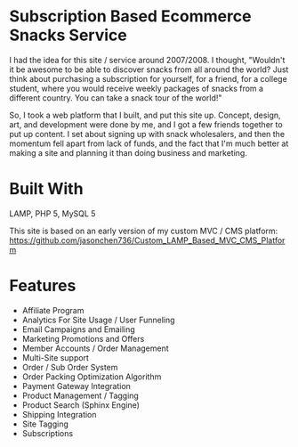 # Subscription Based Ecommerce Snacks Service

I had the idea for this site / service around 2007/2008.  I thought, "Wouldn't it be awesome to be able to discover snacks from all around the world?  Just think about purchasing a subscription for yourself, for a friend, for a college student, where you would receive weekly packages of snacks from a different country.  You can take a snack tour of the world!"

So, I took a web platform that I built, and put this site up.  Concept, design, art, and development were done by me, and I got a few friends together to put up content.  I set about signing up with snack wholesalers, and then the momentum fell apart from lack of funds, and the fact that I'm much better at making a site and planning it than doing business and marketing.

# Built With

LAMP, PHP 5, MySQL 5

This site is based on an early version of my custom MVC / CMS platform: https://github.com/jasonchen736/Custom_LAMP_Based_MVC_CMS_Platform

# Features

- Affiliate Program
- Analytics For Site Usage / User Funneling
- Email Campaigns and Emailing
- Marketing Promotions and Offers
- Member Accounts / Order Management
- Multi-Site support
- Order / Sub Order System
- Order Packing Optimization Algorithm
- Payment Gateway Integration
- Product Management / Tagging
- Product Search (Sphinx Engine)
- Shipping Integration
- Site Tagging
- Subscriptions
